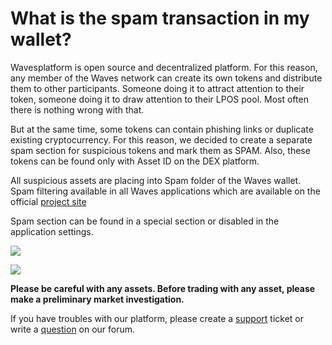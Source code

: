 # What is the spam transaction in my wallet?

Wavesplatform is open source and decentralized platform. For this reason, any member of the Waves network can create its own tokens and distribute them to other participants. Someone doing it to attract attention to their token, someone doing it to draw attention to their LPOS pool. Most often there is nothing wrong with that.

But at the same time, some tokens can contain phishing links or duplicate existing cryptocurrency. For this reason, we decided to create a separate spam section for suspicious tokens and mark them as SPAM. Also, these tokens can be found only with Asset ID on the DEX platform.

All suspicious assets are placing into Spam folder of the Waves wallet. Spam filtering available in all Waves applications which are available on the official [project site](https://wavesplatform.com/product)

Spam section can be found in a special section or disabled in the application settings.

![](/_assets/spam_tx_01.png)

![](/_assets/spam_tx_02.png)

**Please be careful with any assets. Before trading with any asset, please make a preliminary market investigation.**

If you have troubles with our platform, please create a [support](https://support.wavesplatform.com/) ticket or write a [question](https://forum.wavesplatform.com/) on our forum.
